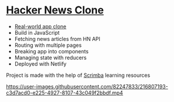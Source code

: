 # [Hacker News Clone](https://frontendella-hacker-news-clone.netlify.app)

* [Real-world app clone](https://news.ycombinator.com/)
* Build in JavaScript
* Fetching news articles from HN API
* Routing with multiple pages
* Breaking app into components
* Managing state with reducers
* Deployed with Netlify
     

Project is made with the help of [Scrimba](https://scrimba.com/allcourses) learning resources

https://user-images.githubusercontent.com/82247833/216807193-c3d7acd0-e225-4927-8107-43c049f2bbdf.mp4

